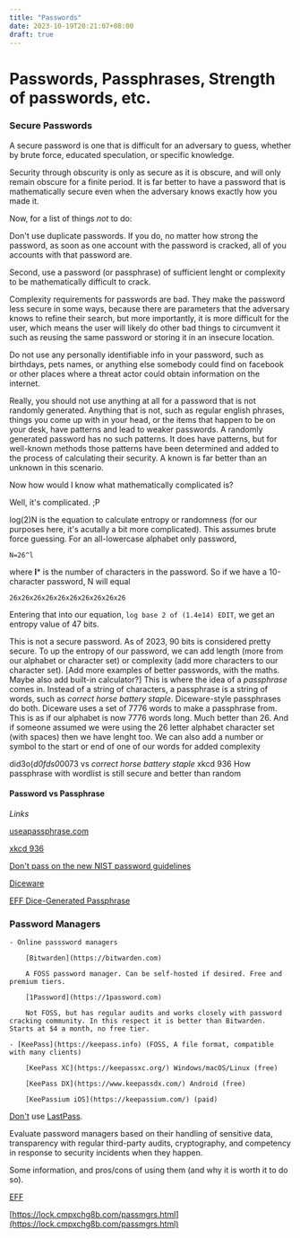 ```yaml
---
title: "Passwords"
date: 2023-10-19T20:21:07+08:00
draft: true
---
```


# Passwords, Passphrases, Strength of passwords, etc.

### Secure Passwords

A secure password is one that is difficult for an adversary to guess, whether by brute force, educated speculation, or specific knowledge.

Security through obscurity is only as secure as it is obscure, and will only remain obscure for a finite period. It is far better to have a password that is mathematically secure even when the adversary knows exactly how you made it.

Now, for a list of things *not* to do:

Don't use duplicate passwords. If you do, no matter how strong the password, as soon as one account with the password is cracked, all of you accounts with that password are.

Second, use a password (or passphrase) of sufficient lenght or complexity to be mathematically difficult to crack.

Complexity requirements for passwords are bad. They make the password less secure in some ways, because there are parameters that the adversary knows to refine their search, but more importantly, it is more difficult for the user, which means the user will likely do other bad things to circumvent it such as reusing the same password or storing it in an insecure location.

Do not use any personally identifiable info in your password, such as birthdays, pets names, or anything else somebody could find on facebook or other places where a threat actor could obtain information on the internet.

Really, you should not use anything at all for a password that is not randomly generated. Anything that is not, such as regular english phrases, things you come up with in your head, or the items that happen to be on your desk, have patterns and lead to weaker passwords. A randomly generated password has no such patterns. It does have patterns, but for well-known methods those patterns have been determined and added to the process of calculating their security. A known is far better than an unknown in this scenario.

Now how would I know what mathematically complicated is?

Well, it's complicated. ;P

log(2)N is the equation to calculate entropy or randomness (for our purposes here, it's acutally a bit more complicated). This assumes brute force guessing. For an all-lowercase alphabet only password, 

```N=26^l```

where **l*** is the number of characters in the password.
So if we have a 10-character password, N will equal 

```26x26x26x26x26x26x26x26x26x26```

Entering that into our equation, 
```log base 2 of (1.4e14) EDIT```,
we get an entropy value of 47 bits.

This is not a secure password. As of 2023, 90 bits is considered pretty secure. To up the entropy of our password, we can add length (more from our alphabet or character set) or complexity (add more characters to our character set). [Add more examples of better passwords, with the maths. Maybe also add built-in calculator?] This is where the idea of a *passphrase* comes in. Instead of a string of characters, a passphrase is a string of words, such as *correct horse battery staple*. Diceware-style passphrases do both. Diceware uses a set of 7776 words to make a passphrase from. This is as if our alphabet is now 7776 words long. Much better than 26. And if someone assumed we were using the 26 letter alphabet character set (with spaces) then we have lenght too. We can also add a number or symbol to the start or end of one of our words for added complexity


did3o(*d0fds0*0073 vs *correct horse battery staple*
xkcd 936
How passphrase with wordlist is still secure and better than random

#### Password vs Passphrase



*Links*

[useapassphrase.com](https://www.useapassphrase.com)

[xkcd 936](https://xkcd.com/936/)

[Don't pass on the new NIST password guidelines](https://auth0.com/blog/dont-pass-on-the-new-nist-password-guidelines/)

[Diceware](https://theworld.com/~reinhold/diceware.html)

[EFF Dice-Generated Passphrase](https://www.eff.org/dice)

### Password Managers

	- Online passsword managers

		[Bitwarden](https://bitwarden.com)

		A FOSS password manager. Can be self-hosted if desired. Free and premium tiers.

		[1Password](https://1password.com) 

		Not FOSS, but has regular audits and works closely with password cracking community. In this respect it is better than Bitwarden. Starts at $4 a month, no free tier.

	- [KeePass](https://keepass.info) (FOSS, A file format, compatible with many clients)

		[KeePass XC](https://keepassxc.org/) Windows/macOS/Linux (free)

		[KeePass DX](https://www.keepassdx.com/) Android (free)

		[KeePassium iOS](https://keepassium.com/) (paid)


[Don't](https://palant.info/2022/12/26/whats-in-a-pr-statement-lastpass-breach-explained/) use [LastPass](https://infosec.exchange/@epixoip/109585049354200263).

Evaluate password managers based on their handling of sensitive data, transparency with regular third-party audits, cryptography, and competency in response to security incidents when they happen.

Some information, and pros/cons of using them (and why it is worth it to do so).

[EFF](https://ssd.eff.org/module/animated-overview-using-password-managers-stay-safe-online)

[https://lock.cmpxchg8b.com/passmgrs.html](https://lock.cmpxchg8b.com/passmgrs.html)


